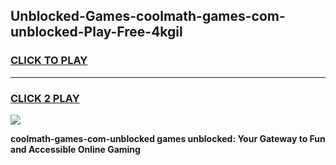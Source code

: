 
## Unblocked-Games-coolmath-games-com-unblocked-Play-Free-4kgil
<h3>
<a href="https://premium76.site?title=coolmath-games-com-unblocked&ref=12A">CLICK TO PLAY</a></h3>
<hr>

<h3>
<a href="https://premium76.site?title=coolmath-games-com-unblocked&ref=12A">CLICK 2 PLAY</a>
  
</h3>

<a href="https://premium76.site?title=coolmath-games-com-unblocked&ref=12A"><img src="https://clearcache.store/games.png"></a>


**coolmath-games-com-unblocked games unblocked: Your Gateway to Fun and Accessible Online Gaming**
